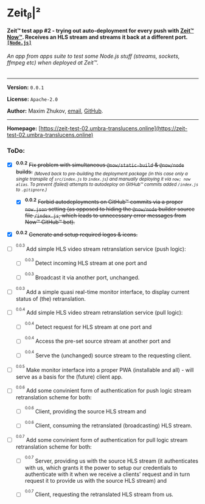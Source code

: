 # Zeitᵦ|²
#### Zeit™ test app #2 - trying out auto-deployment for every push with [Zeit™](https://zeit.co) [Now™](https://zeit.co/now). Receives an HLS stream and streams it back at a different port. [`[Node.js]`](https://nodejs.org)
###### *An app from apps suite to test some Node.js stuff (streams, sockets, ffmpeg etc) when deployed at Zeit™.*

<hr>

**Version:** ```0.0.1```

**License:** ```Apache-2.0```

**Author:** Maxim Zhukov, [email](mailto:mzhukov31415dev@gmail.com), [GitHub](https://github.com/mzhukov1973).

<hr>

**Homepage:** [https://zeit-test-02.umbra-translucens.online](https://zeit-test-02.umbra-translucens.online)

### ToDo:

- [x] <sup>**0.0.2**</sup> <del>Fix problem with simultaneous `@now/static-build` & `@now/node` builds.</del> <sub>*(Moved back to pre-building the deployment package (in this case only a single transpile of `src/index.js` to `index.js`) and manually deploying it via `now; now alias`. To prevent (failed) attempts to autodeploy on GitHub™ commits added `/index.js` to `.gitignore`.)*</sub>

  - [x] <sup>**0.0.2**</sup> <del>Forbid autodeployments on GitHub™ commits via a proper `now.json` setting (as opposed to hiding the `@now/node` builder source file `/index.js`, which leads to unnecessary error messages from Now™ GitHub™ bot).</del>
  
- [x] <sup>**0.0.2**</sup> <del>Generate and setup required logos & icons.</del>

- [ ] <sup><sup>0.0.3</sup></sup> Add simple HLS video stream retranslation service (push logic):

  - [ ] <sup><sup>0.0.3</sup></sup> Detect incoming HLS stream at one port and
  
  - [ ] <sup><sup>0.0.3</sup></sup> Broadcast it via another port, unchanged.

- [ ] <sup><sup>0.0.3</sup></sup> Add a simple quasi real-time monitor interface, to display current status of (the) retranslation.

- [ ] <sup><sup>0.0.4</sup></sup> Add simple HLS video stream retranslation service (pull logic):

  - [ ] <sup><sup>0.0.4</sup></sup> Detect request for HLS stream at one port and
  
  - [ ] <sup><sup>0.0.4</sup></sup> Access the pre-set source stream at another port and
  
  - [ ] <sup><sup>0.0.4</sup></sup> Serve the (unchanged) source stream to the requesting client.

- [ ] <sup><sup>0.0.5</sup></sup> Make monitor interface into a proper PWA (installable and all) - will serve as a basis for the (future) client app.

- [ ] <sup><sup>0.0.6</sup></sup> Add some convinient form of authentication for push logic stream retranslation scheme for both:
  - [ ] <sup><sup>0.0.6</sup></sup> Client, providing the source HLS stream and
  
  - [ ] <sup><sup>0.0.6</sup></sup> Client, consuming the retranslated (broadcasting) HLS stream.

- [ ] <sup><sup>0.0.7</sup></sup> Add some convinient form of authentication for pull logic stream retranslation scheme for both:

  - [ ] <sup><sup>0.0.7</sup></sup> Server, providing us with the source HLS stream (it authenticates with us, which grants it the power to setup our credentials to authenticate with it when we receive a clients' request and in turn request it to provide us with the source HLS stream) and

  - [ ] <sup><sup>0.0.7</sup></sup> Client, requesting the retranslated HLS stream from us.
  
